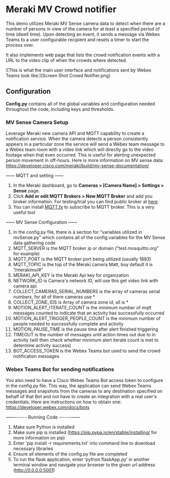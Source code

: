# Meraki MV Crowd notifier

This demo utilizes Meraki MV Sense camera data to detect when there are a number of persons in view of
the camera for at least a specified period of time (dwell time). Upon detecting an event,
it sends a message via Webex Teams to a user configurable recipient and resets a timer to start the process over.

It also implements web page that lists the crowd notification events with a URL to the video clip of when the crowds where detected.

![This is what the main user interface and notifications sent by Webex Teams look like:](Screen Shot Crowd Notifier.png)


## Configuration

**Config.py** contains all of the global variables and configuration needed throughout the code, including keys and thresholds.

### MV Sense Camera Setup  
Leverage Meraki new camera API and MQTT capability to create a notification service. When the camera detects a person consistently appears in a particular zone the service will send a Webex team message to a Webex team room with a video link which will directly go to the video footage when that even occurred. This is useful for alerting unexpected person movement in off-hours. Here is more information on MV sense data: https://developer.cisco.com/meraki/build/mv-sense-documentation/

—— MQTT and setting ——
1. In the Meraki dashboard, go to **Cameras > [Camera Name] > Settings > Sense** page.
2. Click **Add or edit MQTT Brokers > New MQTT Broker** and add you broker information. For testing/trial you can find public broker at [here](https://github.com/mqtt/mqtt.github.io/wiki/public_brokers).
3. You can install [MQTT.fx](https://mqttfx.jensd.de/) to subscribe to MQTT broker. This is a very useful tool

—— MV Sense Configuration ——
1. In the config.py file, there is a section for “variables utilized in mvSense.py” which contains all of the config variables for the MV Sense data gathering code
2. MQTT_SERVER is the MQTT broker ip or domain ("test.mosquitto.org" for example)
3. MQTT_PORT is the MQTT broker port being utilized (usually 1883)
4. MQTT_TOPIC is the top of the Meraki camera Matt, boy default it is “/merakimv/#”
5. MERAKI_API_KEY is the Meraki Api key for organization
6. NETWORK_ID is Camera's network ID, will use this get video link with camera api
7. COLLECT_CAMERAS_SERIAL_NUMBERS is the array of cameras serial numbers, for all of there cameras use *
8. COLLECT_ZONE_IDS is Array of camera zone id, all is *
9. MOTION_ALERT_ITERATE_COUNT is the minimum number of mqtt messages counted to indicate that an activity has successfully occurred
10. MOTION_ALERT_TRIGGER_PEOPLE_COUNT is the minimum number of people needed to successfully complete and activity
11. MOTION_PAUSE_TIME is the pause time after alert finished triggering
12. TIMEOUT is the number of messages until action times out due to in activity (will then check whether minimum alert iterate count is met to determine activity success)
13. BOT_ACCESS_TOKEN is the Webex Teams bot used to send the crowd notification messages

### Webex Teams Bot for sending notifications
You also need to have a Cisco Webex Teams Bot access token to configure in the config.py file. This way, the application
can send Webex Teams messages and snapshots from the cameras to any destination specified on behalf of that Bot and not have to
create an integration with a real user's credentials.
Here are instructions on how to obtain one: https://developer.webex.com/docs/bots

——------ Running Code ------—— 
1. Make sure Python is installed
2. Make sure pip is installed (https://pip.pypa.io/en/stable/installing/ for more information on pip)
3. Enter 'pip install -r requirements.txt' into command line to download necessary libraries
4. Ensure all elements of the config.py file are completed
5. To run the flask application, enter ‘python flaskApp.py’ in another terminal window and navigate your browser to the given url address (http://0.0.0.0:5001)
